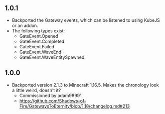 ## 1.0.1
* Backported the Gateway events, which can be listened to using KubeJS or an addon.
* The following types exist:
  * GateEvent.Opened
  * GateEvent.Completed
  * GateEvent.Failed
  * GateEvent.WaveEnd
  * GateEvent.WaveEntitySpawned

## 1.0.0
* Backported version 2.1.3 to Minecraft 1.16.5. Makes the chronology look a little weird, doesn't it?
  * Commissioned by adam98991
  * https://github.com/Shadows-of-Fire/GatewaysToEternity/blob/1.18/changelog.md#213